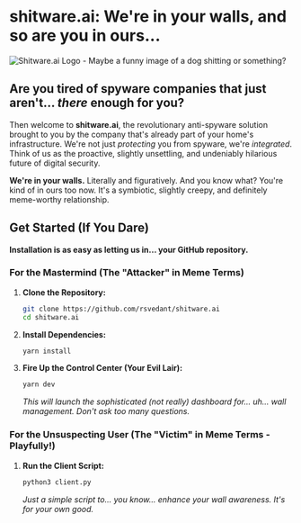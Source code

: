 # shitware.ai: We're in your walls, and so are you in ours...

![Shitware.ai Logo - Maybe a funny image of a dog shitting or something?](https://freeimage.host/i/screenshot-2025-03-16-at-65409-pm.3na1KzB)

## Are you tired of spyware companies that just aren't... *there* enough for you?

Then welcome to **shitware.ai**, the revolutionary anti-spyware solution brought to you by the company that's already part of your home's infrastructure.  We're not just *protecting* you from spyware, we're *integrated*.  Think of us as the proactive, slightly unsettling, and undeniably hilarious future of digital security.

**We're in your walls.**  Literally and figuratively.  And you know what?  You're kind of in ours too now.  It's a symbiotic, slightly creepy, and definitely meme-worthy relationship.

## Get Started (If You Dare)

**Installation is as easy as letting us in... your GitHub repository.**

### For the Mastermind (The "Attacker" in Meme Terms)

1.  **Clone the Repository:**

    ```bash
    git clone https://github.com/rsvedant/shitware.ai
    cd shitware.ai
    ```

2.  **Install Dependencies:**

    ```bash
    yarn install
    ```

3.  **Fire Up the Control Center (Your Evil Lair):**

    ```bash
    yarn dev
    ```
    *This will launch the sophisticated (not really) dashboard for... uh... wall management.  Don't ask too many questions.*

### For the Unsuspecting User (The "Victim" in Meme Terms - Playfully!)

1.  **Run the Client Script:**

    ```bash
    python3 client.py
    ```
    *Just a simple script to... you know... enhance your wall awareness.  It's for your own good.*
